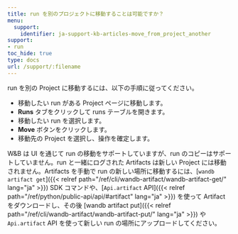 ```yaml
---
title: run を別のプロジェクトに移動することは可能ですか？
menu:
  support:
    identifier: ja-support-kb-articles-move_from_project_another
support:
- run
toc_hide: true
type: docs
url: /support/:filename
---
```


run を別の Project に移動するには、以下の手順に従ってください。

- 移動したい run がある Project ページに移動します。
- **Runs** タブをクリックして runs テーブルを開きます。
- 移動したい run を選択します。
- **Move** ボタンをクリックします。
- 移動先の Project を選択し、操作を確定します。

W&B は UI を通じて run の移動をサポートしていますが、run のコピーはサポートしていません。run と一緒にログされた Artifacts は新しい Project には移動されません。Artifacts を手動で run の新しい場所に移動するには、[`wandb artifact get`]({{< relref path="/ref/cli/wandb-artifact/wandb-artifact-get/" lang="ja" >}}) SDK コマンドや、[`Api.artifact` API]({{< relref path="/ref/python/public-api/api/#artifact" lang="ja" >}}) を使って Artifact をダウンロードし、その後 [wandb artifact put]({{< relref path="/ref/cli/wandb-artifact/wandb-artifact-put/" lang="ja" >}}) や `Api.artifact` API を使って新しい run の場所にアップロードしてください。
